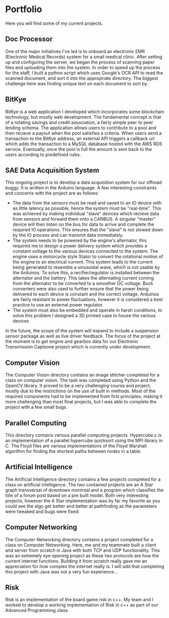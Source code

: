 # Portfolio
Here you will find some of my current projects.


## Doc Processor
One of the major initiatives I've led is to onboard an electronic EMR (Electronic Medical Records) system for a small medical clinic. After setting up and configuring the server, we began the process of scanning paper files and uploading them into the system. 
In order to speed up the process for the staff, I built a python script which uses Google's OCR API to read the scanned document, and sort it into the appropriate directory. 
The biggest challenge here was finding unique text on each document to sort by.

## BitKye 
BitKye is a web application I developed which incorporates some blockchain technology, but mostly web development. The fundamental concept is that of a rotating savings and credit association, a fairly simple peer to peer lending schema.
The application allows users to contribute to a pool and then recieve a payout when the pool satisfies a criteria.
When users send a transaction to the BitKye address, an external API triggers a callback url which adds the transaction to a
MySQL database hosted with the AWS RDS service. Eventually, once the pool is full the amount is sent back to the users according to predefined rules. 

## SAE Data Acquisition System
This ongoing project is to develop a data acquisition system for our offroad buggy. It is written in the Arduino language. 
A few interesting constraints and concerns with the project are as follows: 
- The data from the sensors must be read and saved to an IO device with as little latency as possible, hence the system must be        "real-time". This was achieved by making individual "slave" devices which recieve data from sensors and forward them onto a CANBUS.   A singular "master" device will then listen on the bus for data to arrive and complete the required IO operations. This ensures that the "slave" is not slowed down by the IO process and can transmit data immediately. 
- The system needs to be powered by the engine's alternator, this required me to design a power delivery system which provides a constant voltage to the various devices connected to the system. The engine uses a motorcycle style Stator to convert the rotational motion of the engine to an electrical current. This system leads to the current being generated to resemble a sinusoidal wave, which is not usable by the Arduinos. To solve this, a recifier/regulator is installed between the alternator and the battery. This takes the alternating current coming from the alternator to be converted to a smoother DC voltage. Buck converters were also used to further ensure that the power being delivered to each device is constant and the correct voltage. Arduinos are fairly resistant to power fluctuations, however it is considered a best practice to use an external power regulator. 
- The system must also be embedded and operate in harsh conditions, to solve this problem I designed a 3D printed case to house the various devices
  
In the future, the scope of the system will expand to include a suspension sensor package as well as live driver feedback. The focus of the project at the moment is to get engine and gearbox data for our Electronic Transmission Captsone project which is currently under development. 

## Computer Vision 
The Computer Vision directory contains an image stitcher completed for a class on computer vision. The task was completed using Python and the OpenCV library. It proved to be a very challenging course and project, mostly due to the restrictions on
the use of built in methods. Most of the required components had to be implemented from first principles, making it more challenging than most final projects,
but I was able to complete the project with a few small bugs. 

## Parallel Computing
This directory contains various parallel computing projects. Hypercube.c is an implementation of a parallel hypercube quicksort using the MPI library in C. The Floyd files are various implementations of the 
Floyd Warshall algorithm for finding the shortest paths between nodes in a table. 

## Artificial Intelligence 
The Artificial Intelligence directory contains a few projects completed for a class on artificial intelligence. The two contained projects are an A Star graph transversal of downtown montreal and a program which classifies the title of a forum post based on a pre built model.
Both very interesting projects, however the A Star implementation was by far my favorite as you could see the algo get better and better at pathfinding as the parameters were tweaked and bugs were fixed. 

## Computer Networking 
The Computer Networking directory contains a project completed for a class on Computer Networking. Here, me and my teammate built a client and server from scratch in Java with both TCP and UDP functionality. This was an extremely eye opening project as these two protocols are how the current internet functions. 
Building it from scratch really gave me an appreciation for how complex the internet really is. I will add that completing this project with Java was not a very fun experience...


## Risk 
Risk is an implementation of the board game risk in c++. My team and I worked to develop a working implementation of Risk in c++ as part of our Advanced Programming class.



  
